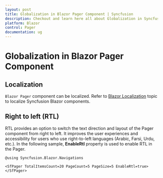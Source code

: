 ```yaml
---
layout: post
title: Globalization in Blazor Pager Component | Syncfusion
description: Checkout and learn here all about Globalization in Syncfusion Blazor Pager component and much more.
platform: Blazor
control: Pager
documentation: ug
---
```


# Globalization in Blazor Pager Component

## Localization

`Blazor Pager` component can be localized. Refer to [Blazor Localization](https://blazor.syncfusion.com/documentation/common/localization) topic to localize Syncfusion Blazor components.

## Right to left (RTL)

RTL provides an option to switch the text direction and layout of the Pager component from right to left. It improves the user experiences and accessibility for users who use right-to-left languages (Arabic, Farsi, Urdu, etc.). In the following sample, **EnableRtl** property is used to enable RTL in the Pager.

```cshtml
@using Syncfusion.Blazor.Navigations

<SfPager TotalItemsCount=20 PageCount=5 PageSize=5 EnableRtl=true></SfPager>
```